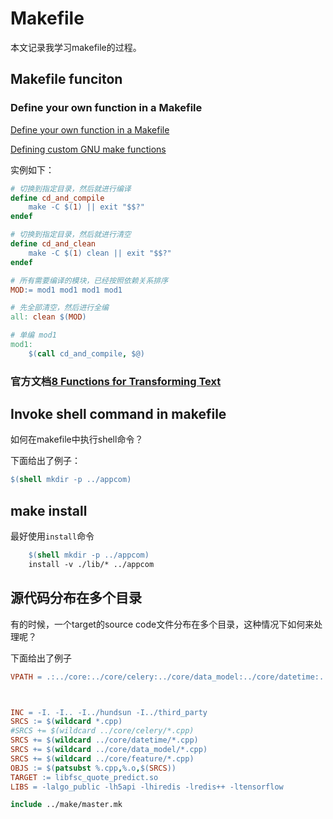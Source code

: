 # Makefile

本文记录我学习makefile的过程。

## Makefile funciton

### Define your own function in a Makefile

[Define your own function in a Makefile](https://coderwall.com/p/cezf6g/define-your-own-function-in-a-makefile)

[Defining custom GNU make functions](https://stackoverflow.com/questions/6520914/defining-custom-gnu-make-functions)

实例如下：

```makefile
# 切换到指定目录，然后就进行编译
define cd_and_compile
	make -C $(1) || exit "$$?"
endef

# 切换到指定目录，然后就进行清空
define cd_and_clean
	make -C $(1) clean || exit "$$?"
endef

# 所有需要编译的模块，已经按照依赖关系排序
MOD:= mod1 mod1 mod1 mod1

# 先全部清空，然后进行全编
all: clean $(MOD)

# 单编 mod1
mod1:
	$(call cd_and_compile, $@)
```



### 官方文档[8 Functions for Transforming Text](https://www.gnu.org/software/make/manual/html_node/Functions.html#Functions)



## Invoke shell command in makefile

如何在makefile中执行shell命令？

下面给出了例子：

```makefile
$(shell mkdir -p ../appcom)
```



## make install

最好使用`install`命令

```makefile
	$(shell mkdir -p ../appcom)
	install -v ./lib/* ../appcom
```

## 源代码分布在多个目录

有的时候，一个target的source code文件分布在多个目录，这种情况下如何来处理呢？

下面给出了例子

```makefile
VPATH = .:../core:../core/celery:../core/data_model:../core/datetime:../core/feature



INC = -I. -I.. -I../hundsun -I../third_party
SRCS := $(wildcard *.cpp)
#SRCS += $(wildcard ../core/celery/*.cpp)
SRCS += $(wildcard ../core/datetime/*.cpp)
SRCS += $(wildcard ../core/data_model/*.cpp)
SRCS += $(wildcard ../core/feature/*.cpp)
OBJS := $(patsubst %.cpp,%.o,$(SRCS))
TARGET := libfsc_quote_predict.so
LIBS = -lalgo_public -lh5api -lhiredis -lredis++ -ltensorflow

include ../make/master.mk         
```

